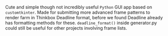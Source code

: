 Cute and simple though not incredibly useful `Python` GUI app based on `customtkinter`. Made for submitting more advanced frame patterns to render farm in Thinkbox Deadline format, before we found Deadline already has formatting methods for these. `deadline_format()` inside generator.py could still be useful for other projects involving frame lists.  
